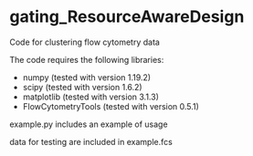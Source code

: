 # gating_ResourceAwareDesign
Code for clustering flow cytometry data

The code requires the following libraries:
* numpy (tested with version 1.19.2)
* scipy (tested with version 1.6.2)
* matplotlib (tested with version 3.1.3)
* FlowCytometryTools (tested with version 0.5.1)

example.py includes an example of usage

data for testing are included in example.fcs
